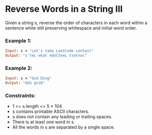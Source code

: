 # Reverse Words in a String III

Given a string s, reverse the order of characters in each word within a sentence while still preserving whitespace and initial word order.

### Example 1:
```ruby
Input: s = "Let's take LeetCode contest"
Output: "s'teL ekat edoCteeL tsetnoc"
```
### Example 2:
```ruby
Input: s = "God Ding"
Output: "doG gniD"
```
### Constraints:

- 1 <= s.length <= 5 * 104
- s contains printable ASCII characters.
- s does not contain any leading or trailing spaces.
- There is at least one word in s.
- All the words in s are separated by a single space.